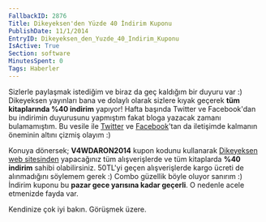 ```yaml
---
FallbackID: 2876
Title: Dikeyeksen'den Yüzde 40 İndirim Kuponu
PublishDate: 11/1/2014
EntryID: Dikeyeksen_den_Yuzde_40_Indirim_Kuponu
IsActive: True
Section: software
MinutesSpent: 0
Tags: Haberler
---
```

Sizlerle paylaşmak istediğim ve biraz da geç kaldığım bir duyuru var :)
Dikeyeksen yayınları bana ve dolaylı olarak sizlere kıyak geçerek **tüm
kitaplarında %40 indirim** yapıyor! Hafta başında Twitter ve
Facebook'dan bu indirimin duyurusunu yapmıştım fakat bloga yazacak
zamanı bulamamıştım. Bu vesile ile
[Twitter](http://www.twitter.com/daronyondem) ve
[Facebook](http://www.facebook.com/daronyoendem)'tan da iletişimde
kalmanın öneminin altını çizmiş olayım :)

Konuya dönersek; **V4WDARON2014** kupon kodunu kullanarak [Dikeyeksen
web sitesinden](http://www.dikeyeksen.com) yapacağınız tüm
alışverişlerde ve tüm kitaplarda **%40 indirim** sahibi olabilirsiniz.
50TL'yi geçen alışverişlerde kargo ücreti de alınmadığını söylemem gerek
:) Combo güzellik böyle oluyor sanırım :) İndirim kuponu bu **pazar gece
yarısına kadar geçerli**. O nedenle acele etmenizde fayda var.

Kendinize çok iyi bakın. Görüşmek üzere.


